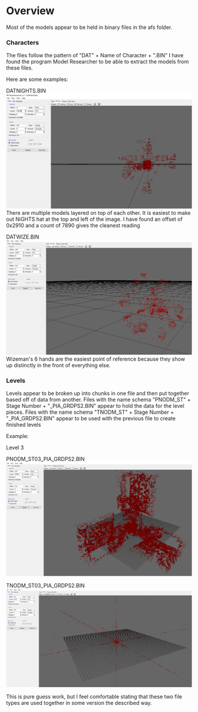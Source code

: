 # Overview
Most of the models appear to be held in binary files in the afs folder.

### Characters
The files follow the pattern of "DAT" + Name of Character + ".BIN"
I have found the program Model Researcher to be able to extract the models from these files.

Here are some examples:

DATNIGHTS.BIN
![Nights' Model](https://raw.githubusercontent.com/SmallMistake/Modding-NiD/main/Models/pictures/DATNIGHTS_BIN.PNG)
There are multiple models layered on top of each other. It is easiest to make out NiGHTS hat at the top and left of the image.
I have found an offset of 0x2910 and a count of 7890 gives the cleanest reading

DATWIZE.BIN
![Wizeman's Model](https://raw.githubusercontent.com/SmallMistake/Modding-NiD/main/Models/pictures/DATWIZE.PNG)
Wizeman's 6 hands are the easiest point of reference because they show up distinctly in the front of everything else.


### Levels

 Levels appear to be broken up into chunks in one file and then put together based off of data from another.
 Files with the name schema "PNODM_ST" + Stage Number + "_PIA_GRDPS2.BIN" appear to hold the data for the level pieces.
 Files with the name schema "TNODM_ST" + Stage Number + "_PIA_GRDPS2.BIN" appear to be used with the previous file to create finished levels
 
Example:

Level 3

PNODM_ST03_PIA_GRDPS2.BIN
![Level 3 Parts](https://raw.githubusercontent.com/SmallMistake/Modding-NiD/main/Models/pictures/PNODM_ST03_PIA_GRDPS2.PNG)

TNODM_ST03_PIA_GRDPS2.BIN
![Level 3 Something](https://raw.githubusercontent.com/SmallMistake/Modding-NiD/main/Models/pictures/TNODM_ST03_PIA_GRDPS2.PNG)

This is pure guess work, but I feel comfortable stating that these two file types are used together in some version the described way. 
